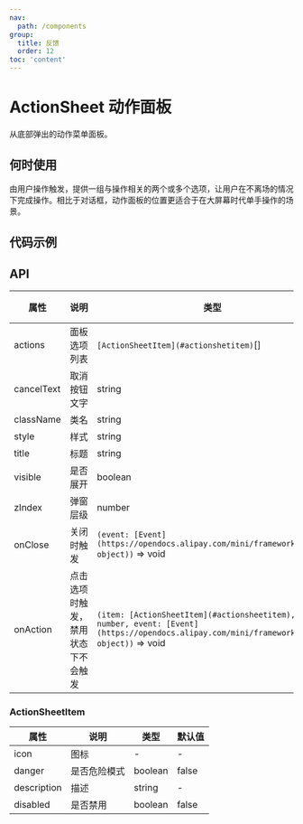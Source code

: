 ```yaml
---
nav:
  path: /components
group:
  title: 反馈
  order: 12
toc: 'content'
---
```


# ActionSheet 动作面板

<!-- <code src="../../docs/components/compatibility.tsx" inline="true"></code> -->

从底部弹出的动作菜单面板。

## 何时使用

由用户操作触发，提供一组与操作相关的两个或多个选项，让用户在不离场的情况下完成操作。相比于对话框，动作面板的位置更适合于在大屏幕时代单手操作的场景。

## 代码示例

<code src='../../demo/pages/ActionSheet/index'></code>

## API

| 属性       | 说明                               | 类型                                                                                                                                          | 默认值 |
| ---------- | ---------------------------------- | --------------------------------------------------------------------------------------------------------------------------------------------- | ------ |
| actions    | 面板选项列表                       | `[ActionSheetItem](#actionshetitem)`[]                                                                                                        | []     |
| cancelText | 取消按钮文字                       | string                                                                                                                                        | 取消   |
| className  | 类名                               | string                                                                                                                                        | -      |
| style      | 样式                               | string                                                                                                                                        | -      |
| title      | 标题                               | string                                                                                                                                        | -      |
| visible    | 是否展开                           | boolean                                                                                                                                       | false  |
| zIndex     | 弹窗层级                           | number                                                                                                                                        | 998    |
| onClose    | 关闭时触发                         | `(event: [Event](https://opendocs.alipay.com/mini/framework/event-object))` => void                                                           | -      |
| onAction   | 点击选项时触发，禁用状态下不会触发 | `(item: [ActionSheetItem](#actionsheetitem), index: number, event: [Event](https://opendocs.alipay.com/mini/framework/event-object))` => void | -      |

### ActionSheetItem

| 属性        | 说明         | 类型    | 默认值 |
| ----------- | ------------ | ------- | ------ |
| icon        | 图标         | -       | -      |
| danger      | 是否危险模式 | boolean | false  |
| description | 描述         | string  | -      |
| disabled    | 是否禁用     | boolean | false  |
